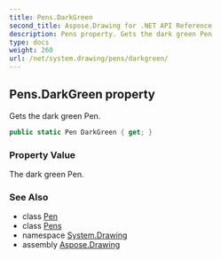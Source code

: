 ```yaml
---
title: Pens.DarkGreen
second_title: Aspose.Drawing for .NET API Reference
description: Pens property. Gets the dark green Pen
type: docs
weight: 260
url: /net/system.drawing/pens/darkgreen/
---
```

## Pens.DarkGreen property

Gets the dark green Pen.

```csharp
public static Pen DarkGreen { get; }
```

### Property Value

The dark green Pen.

### See Also

* class [Pen](../../pen/)
* class [Pens](../)
* namespace [System.Drawing](../../pens/)
* assembly [Aspose.Drawing](../../../)


